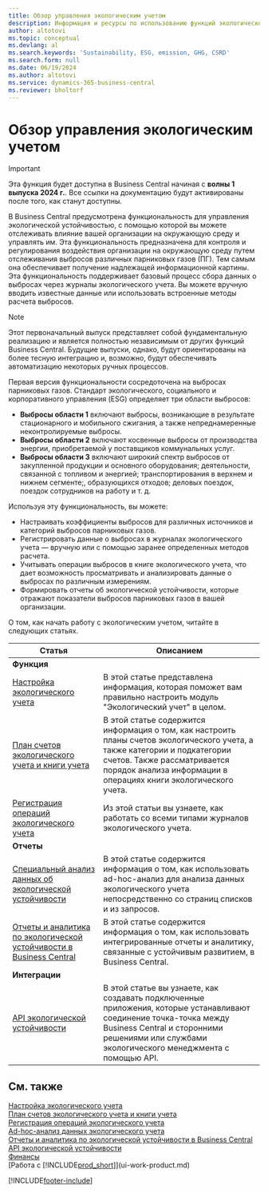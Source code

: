 ```yaml
---
title: Обзор управления экологическим учетом
description: Информация и ресурсы по использованию функций экологического учета.
author: altotovi
ms.topic: conceptual
ms.devlang: al
ms.search.keywords: 'Sustainability, ESG, emission, GHG, CSRD'
ms.search.form: null
ms.date: 06/19/2024
ms.author: altotovi
ms.service: dynamics-365-business-central
ms.reviewer: bholtorf
---
```


# <a name="sustainability-management-overview"></a>Обзор управления экологическим учетом

> [!IMPORTANT]
> Эта функция будет доступна в Business Central начиная с **волны 1 выпуска 2024 г.**. Все ссылки на документацию будут активированы после того, как станут доступны.

В Business Central предусмотрена функциональность для управления экологической устойчивостью, с помощью которой вы можете отслеживать влияние вашей организации на окружающую среду и управлять им. Эта функциональность предназначена для контроля и регулирования воздействия организации на окружающую среду путем отслеживания выбросов различных парниковых газов (ПГ). Тем самым она обеспечивает получение надлежащей информационной картины. Эта функциональность поддерживает базовый процесс сбора данных о выбросах через журналы экологического учета. Вы можете вручную вводить известные данные или использовать встроенные методы расчета выбросов.

> [!NOTE]
> Этот первоначальный выпуск представляет собой фундаментальную реализацию и является полностью независимым от других функций Business Central. Будущие выпуски, однако, будут ориентированы на более тесную интеграцию и, возможно, будут обеспечивать автоматизацию некоторых ручных процессов.

Первая версия функциональности сосредоточена на выбросах парниковых газов. Стандарт экологического, социального и корпоративного управления (ESG) определяет три области выбросов:

- **Выбросы области 1** включают выбросы, возникающие в результате стационарного и мобильного сжигания, а также непреднамеренные неконтролируемые выбросы.
- **Выбросы области 2** включают косвенные выбросы от производства энергии, приобретаемой у поставщиков коммунальных услуг.
- **Выбросы области 3** включают широкий спектр выбросов от закупленной продукции и основного оборудования; деятельности, связанной с топливом и энергией; транспортирования в верхнем и нижнем сегменте;, образующихся отходов; деловых поездок, поездок сотрудников на работу и т. д.

Используя эту функциональность, вы можете:

- Настраивать коэффициенты выбросов для различных источников и категорий выбросов парниковых газов.
- Регистрировать данные о выбросах в журналах экологического учета — вручную или с помощью заранее определенных методов расчета.
- Учитывать операции выбросов в книге экологического учета, что дает возможность просматривать и анализировать данные о выбросах по различным измерениям.
- Формировать отчеты об экологической устойчивости, которые отражают показатели выбросов парниковых газов в вашей организации.

О том, как начать работу с экологическим учетом, читайте в следующих статьях.

| Статья | Описанием |
|---------|-------------|
| **Функция** |             |
| [Настройка экологического учета](finance-sustainability-setup.md) | В этой статье представлена информация, которая поможет вам правильно настроить модуль "Экологический учет" в целом. |
| [План счетов экологического учета и книги учета](finance-sustainability-accounts-ledger.md) | В этой статье содержится информация о том, как настроить планы счетов экологического учета, а также категории и подкатегории счетов. Также рассматривается порядок анализа информации в операциях книги экологического учета. |
| [Регистрация операций экологического учета](finance-sustainability-journal.md) | Из этой статьи вы узнаете, как работать со всеми типами журналов экологического учета. |
| **Отчеты** |             |
| [Специальный анализ данных об экологической устойчивости](ad-hoc-analysis-sustainability.md) | В этой статье содержится информация о том, как использовать ad-hoc-анализ для анализа данных экологического учета непосредственно со страниц списков и из запросов. |
| [Отчеты и аналитика по экологической устойчивости в Business Central](sustainability-reports.md) | В этой статье содержится информация о том, как использовать интегрированные отчеты и аналитику, связанные с устойчивым развитием, в Business Central. |
| **Интеграции** |             |
| [API экологической устойчивости](/dynamics365/business-central/dev-itpro/api-sustainability/sustainability-api?toc=/dynamics365/business-central/toc.json) | В этой статье вы узнаете, как создавать подключенные приложения, которые устанавливают соединение точка-точка между Business Central и сторонними решениями или службами экологического менеджмента с помощью API. |

## <a name="see-also"></a>См. также

[Настройка экологического учета](finance-sustainability-setup.md)    
[План счетов экологического учета и книги учета](finance-sustainability-accounts-ledger.md)    
[Регистрация операций экологического учета](finance-sustainability-journal.md)    
[Ad-hoc-анализ данных экологического учета](ad-hoc-analysis-sustainability.md)    
[Отчеты и аналитика по экологической устойчивости в Business Central](sustainability-reports.md)   
[API экологической устойчивости](/dynamics365/business-central/dev-itpro/api-sustainability/sustainability-api?toc=/dynamics365/business-central/toc.json)    
[Финансы](finance.md)    
[Работа с [!INCLUDE[prod_short](includes/prod_short.md)]](ui-work-product.md)    

[!INCLUDE[footer-include](includes/footer-banner.md)]
